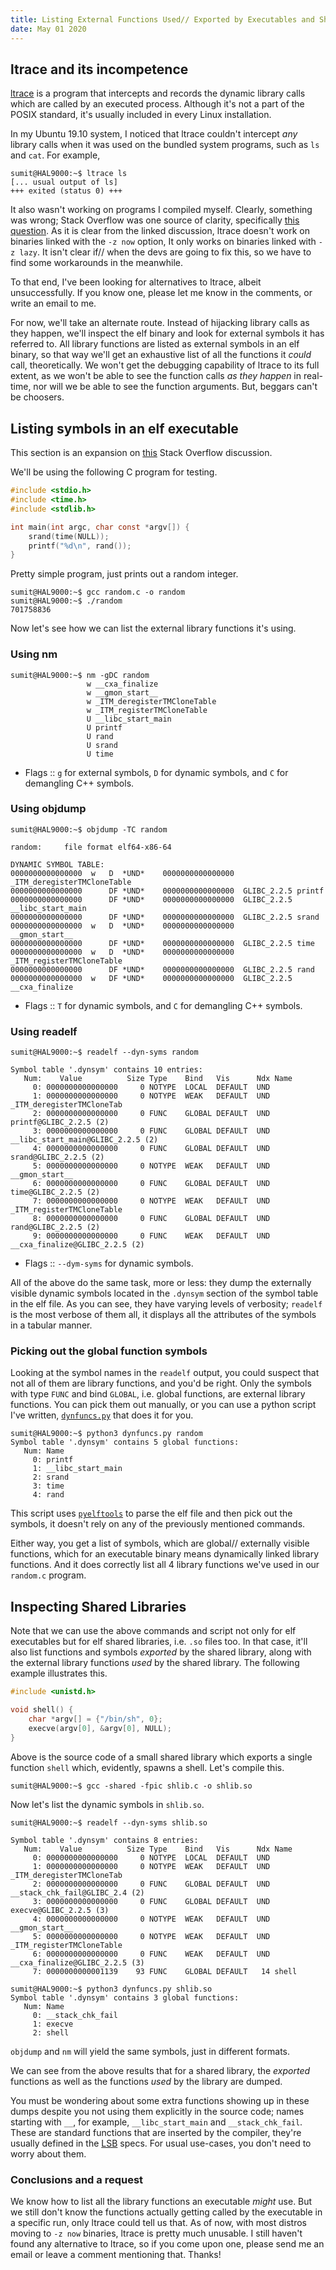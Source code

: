 ```yaml
---
title: Listing External Functions Used// Exported by Executables and Shared Libraries
date: May 01 2020
---
```


## ltrace and its incompetence

[ltrace](https://www.ltrace.org/) is a program that intercepts and records the dynamic library calls which are called by an executed process. Although it's not a part of the POSIX standard, it's usually included in every Linux installation.

In my Ubuntu 19.10 system, I noticed that ltrace couldn't intercept _any_ library calls when it was used on the bundled system programs, such as `ls` and `cat`. For example,

```console
sumit@HAL9000:~$ ltrace ls
[... usual output of ls]
+++ exited (status 0) +++
```

It also wasn't working on programs I compiled myself. Clearly, something was wrong; Stack Overflow was one source of clarity, specifically [this question](https://stackoverflow.com/questions/43213505/no-output-when-running-ltrace). As it is clear from the linked discussion, ltrace doesn't work on binaries linked with the `-z now` option, It only works on binaries linked with `-z lazy`. It isn't clear if// when the devs are going to fix this, so we have to find some workarounds in the meanwhile.

To that end, I've been looking for alternatives to ltrace, albeit unsuccessfully. If you know one, please let me know in the comments, or write an email to me.

For now, we'll take an alternate route. Instead of hijacking library calls as they happen, we'll inspect the elf binary and look for external symbols it has referred to. All library functions are listed as external symbols in an elf binary, so that way we'll get an exhaustive list of all the functions it _could_ call, theoretically. We won't get the debugging capability of ltrace to its full extent, as we won't be able to see the function calls _as they happen_ in real-time, nor will we be able to see the function arguments. But, beggars can't be choosers.

## Listing symbols in an elf executable

This section is an expansion on [this](https://stackoverflow.com/questions/34732/how-do-i-list-the-symbols-in-a-so-file) Stack Overflow discussion.

We'll be using the following C program for testing.

```c
#include <stdio.h>
#include <time.h>
#include <stdlib.h>

int main(int argc, char const *argv[]) {
    srand(time(NULL));
    printf("%d\n", rand());
}
```

Pretty simple program, just prints out a random integer.

```console
sumit@HAL9000:~$ gcc random.c -o random
sumit@HAL9000:~$ ./random
701758836
```

Now let's see how we can list the external library functions it's using.

### Using nm

```console
sumit@HAL9000:~$ nm -gDC random
                 w __cxa_finalize
                 w __gmon_start__
                 w _ITM_deregisterTMCloneTable
                 w _ITM_registerTMCloneTable
                 U __libc_start_main
                 U printf
                 U rand
                 U srand
                 U time
```

- Flags :: `g` for external symbols, `D` for dynamic symbols, and `C` for demangling C++ symbols.

### Using objdump

```console
sumit@HAL9000:~$ objdump -TC random

random:     file format elf64-x86-64

DYNAMIC SYMBOL TABLE:
0000000000000000  w   D  *UND*    0000000000000000              _ITM_deregisterTMCloneTable
0000000000000000      DF *UND*    0000000000000000  GLIBC_2.2.5 printf
0000000000000000      DF *UND*    0000000000000000  GLIBC_2.2.5 __libc_start_main
0000000000000000      DF *UND*    0000000000000000  GLIBC_2.2.5 srand
0000000000000000  w   D  *UND*    0000000000000000              __gmon_start__
0000000000000000      DF *UND*    0000000000000000  GLIBC_2.2.5 time
0000000000000000  w   D  *UND*    0000000000000000              _ITM_registerTMCloneTable
0000000000000000      DF *UND*    0000000000000000  GLIBC_2.2.5 rand
0000000000000000  w   DF *UND*    0000000000000000  GLIBC_2.2.5 __cxa_finalize
```

- Flags :: `T` for dynamic symbols, and `C` for demangling C++ symbols.

### Using readelf

```console
sumit@HAL9000:~$ readelf --dyn-syms random

Symbol table '.dynsym' contains 10 entries:
   Num:    Value          Size Type    Bind   Vis      Ndx Name
     0: 0000000000000000     0 NOTYPE  LOCAL  DEFAULT  UND
     1: 0000000000000000     0 NOTYPE  WEAK   DEFAULT  UND _ITM_deregisterTMCloneTab
     2: 0000000000000000     0 FUNC    GLOBAL DEFAULT  UND printf@GLIBC_2.2.5 (2)
     3: 0000000000000000     0 FUNC    GLOBAL DEFAULT  UND __libc_start_main@GLIBC_2.2.5 (2)
     4: 0000000000000000     0 FUNC    GLOBAL DEFAULT  UND srand@GLIBC_2.2.5 (2)
     5: 0000000000000000     0 NOTYPE  WEAK   DEFAULT  UND __gmon_start__
     6: 0000000000000000     0 FUNC    GLOBAL DEFAULT  UND time@GLIBC_2.2.5 (2)
     7: 0000000000000000     0 NOTYPE  WEAK   DEFAULT  UND _ITM_registerTMCloneTable
     8: 0000000000000000     0 FUNC    GLOBAL DEFAULT  UND rand@GLIBC_2.2.5 (2)
     9: 0000000000000000     0 FUNC    WEAK   DEFAULT  UND __cxa_finalize@GLIBC_2.2.5 (2)
```

- Flags :: `--dym-syms` for dynamic symbols.

All of the above do the same task, more or less: they dump the externally visible dynamic symbols located in the `.dynsym` section of the symbol table in the elf file. As you can see, they have varying levels of verbosity; `readelf` is the most verbose of them all, it displays all the attributes of the symbols in a tabular manner.

### Picking out the global function symbols

Looking at the symbol names in the `readelf` output, you could suspect that not all of them are library functions, and you'd be right. Only the symbols with type `FUNC` and bind `GLOBAL`, i.e. global functions, are external library functions. You can pick them out manually, or you can use a python script I've written, [`dynfuncs.py`](https://github.com/SkullTech/dynfuncs.py) that does it for you.

```console
sumit@HAL9000:~$ python3 dynfuncs.py random
Symbol table '.dynsym' contains 5 global functions:
   Num: Name
     0: printf
     1: __libc_start_main
     2: srand
     3: time
     4: rand

```

This script uses [`pyelftools`](https://github.com/eliben/pyelftools) to parse the elf file and then pick out the symbols, it doesn't rely on any of the previously mentioned commands.

Either way, you get a list of symbols, which are global// externally visible functions, which for an executable binary means dynamically linked library functions. And it does correctly list all 4 library functions we've used in our `random.c` program.

## Inspecting Shared Libraries

Note that we can use the above commands and script not only for elf executables but for elf shared libraries, i.e. `.so` files too. In that case, it'll also list functions and symbols _exported_ by the shared library, along with the external library functions _used_ by the shared library. The following example illustrates this.

```c
#include <unistd.h>

void shell() {
	char *argv[] = {"/bin/sh", 0};
	execve(argv[0], &argv[0], NULL);
}
```

Above is the source code of a small shared library which exports a single function `shell` which, evidently, spawns a shell. Let's compile this.

```console
sumit@HAL9000:~$ gcc -shared -fpic shlib.c -o shlib.so
```

Now let's list the dynamic symbols in `shlib.so`.

```console
sumit@HAL9000:~$ readelf --dyn-syms shlib.so

Symbol table '.dynsym' contains 8 entries:
   Num:    Value          Size Type    Bind   Vis      Ndx Name
     0: 0000000000000000     0 NOTYPE  LOCAL  DEFAULT  UND
     1: 0000000000000000     0 NOTYPE  WEAK   DEFAULT  UND _ITM_deregisterTMCloneTab
     2: 0000000000000000     0 FUNC    GLOBAL DEFAULT  UND __stack_chk_fail@GLIBC_2.4 (2)
     3: 0000000000000000     0 FUNC    GLOBAL DEFAULT  UND execve@GLIBC_2.2.5 (3)
     4: 0000000000000000     0 NOTYPE  WEAK   DEFAULT  UND __gmon_start__
     5: 0000000000000000     0 NOTYPE  WEAK   DEFAULT  UND _ITM_registerTMCloneTable
     6: 0000000000000000     0 FUNC    WEAK   DEFAULT  UND __cxa_finalize@GLIBC_2.2.5 (3)
     7: 0000000000001139    93 FUNC    GLOBAL DEFAULT   14 shell

sumit@HAL9000:~$ python3 dynfuncs.py shlib.so
Symbol table '.dynsym' contains 3 global functions:
   Num: Name
     0: __stack_chk_fail
     1: execve
     2: shell
```

`objdump` and `nm` will yield the same symbols, just in different formats.

We can see from the above results that for a shared library, the _exported_ functions as well as the functions _used_ by the library are dumped.

You must be wondering about some extra functions showing up in these dumps despite you not using them explicitly in the source code; names starting with `__`, for example, `__libc_start_main` and `__stack_chk_fail`. These are standard functions that are inserted by the compiler, they're usually defined in the [LSB](https://en.wikipedia.org/wiki/Linux_Standard_Base) specs. For usual use-cases, you don't need to worry about them.

### Conclusions and a request

We know how to list all the library functions an executable _might_ use. But we still don't know the functions actually getting called by the executable in a specific run, only ltrace could tell us that. As of now, with most distros moving to `-z now` binaries, ltrace is pretty much unusable. I still haven't found any alternative to ltrace, so if you come upon one, please send me an email or leave a comment mentioning that. Thanks!
